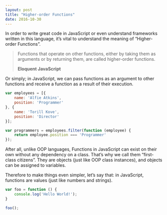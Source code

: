 ```yaml
---
layout: post
title: "Higher-order Functions"
date: 2016-10-30
---
```


In order to write great code in JavaScript or even understand frameworks written in this language, it’s vital to understand the meaning of “Higher-order Functions”.

> Functions that operate on other functions, either by taking them as
> arguments or by returning them, are called higher-order functions.
> 
> **Eloquent JavaScript**
<!--more-->
Or simply; in JavaScript, we can pass functions as an argument to other functions and receive a function as a result of their execution.

```javascript
var employees = [{
    name: 'Alfie Atkins',
    position: 'Programmer'
}, {
    name: 'Torill Kove',
    position: 'Director'
}];

var programmers = employees.filter(function (employee) {
    return employee.position === 'Programmer'
});
```
After all, unlike OOP languages, Functions in JavaScript can exist on their own without any dependency on a class. That’s why we call them “first-class citizens”. They are objects (just like OOP class instances), and objects can be assigned to variables.

Therefore to make things even simpler, let’s say that: in JavaScript, functions are values (just like numbers and strings).

```javascript
var foo = function () {
    console.log('Hello World!');
}

foo();
```
